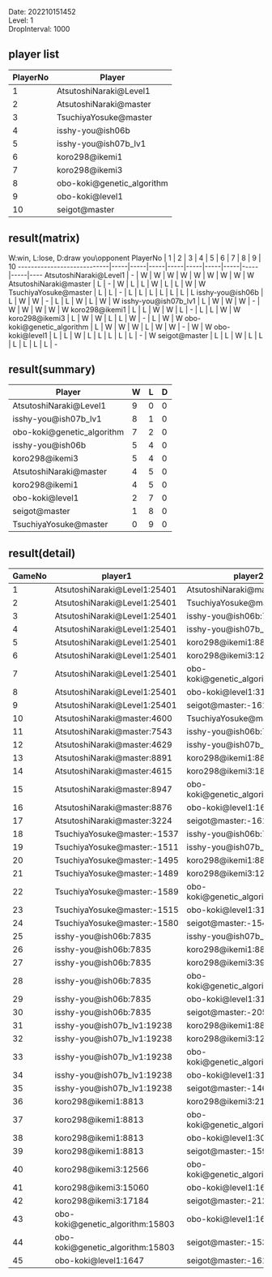 Date: 202210151452  
Level: 1  
DropInterval: 1000  
## player list
PlayerNo  |  Player
----------|----------------------------
1         |  AtsutoshiNaraki@Level1
2         |  AtsutoshiNaraki@master
3         |  TsuchiyaYosuke@master
4         |  isshy-you@ish06b
5         |  isshy-you@ish07b_lv1
6         |  koro298@ikemi1
7         |  koro298@ikemi3
8         |  obo-koki@genetic_algorithm
9         |  obo-koki@level1
10        |  seigot@master
## result(matrix)
W:win, L:lose, D:draw
you\opponent PlayerNo       |  1  |  2  |  3  |  4  |  5  |  6  |  7  |  8  |  9  |  10
----------------------------|-----|-----|-----|-----|-----|-----|-----|-----|-----|----
AtsutoshiNaraki@Level1      |  -  |  W  |  W  |  W  |  W  |  W  |  W  |  W  |  W  |  W
AtsutoshiNaraki@master      |  L  |  -  |  W  |  L  |  L  |  W  |  L  |  L  |  W  |  W
TsuchiyaYosuke@master       |  L  |  L  |  -  |  L  |  L  |  L  |  L  |  L  |  L  |  L
isshy-you@ish06b            |  L  |  W  |  W  |  -  |  L  |  L  |  W  |  L  |  W  |  W
isshy-you@ish07b_lv1        |  L  |  W  |  W  |  W  |  -  |  W  |  W  |  W  |  W  |  W
koro298@ikemi1              |  L  |  L  |  W  |  W  |  L  |  -  |  L  |  L  |  W  |  W
koro298@ikemi3              |  L  |  W  |  W  |  L  |  L  |  W  |  -  |  L  |  W  |  W
obo-koki@genetic_algorithm  |  L  |  W  |  W  |  W  |  L  |  W  |  W  |  -  |  W  |  W
obo-koki@level1             |  L  |  L  |  W  |  L  |  L  |  L  |  L  |  L  |  -  |  W
seigot@master               |  L  |  L  |  W  |  L  |  L  |  L  |  L  |  L  |  L  |  -
## result(summary)
Player                      |  W  |  L  |  D
----------------------------|-----|-----|---
AtsutoshiNaraki@Level1      |  9  |  0  |  0
isshy-you@ish07b_lv1        |  8  |  1  |  0
obo-koki@genetic_algorithm  |  7  |  2  |  0
isshy-you@ish06b            |  5  |  4  |  0
koro298@ikemi3              |  5  |  4  |  0
AtsutoshiNaraki@master      |  4  |  5  |  0
koro298@ikemi1              |  4  |  5  |  0
obo-koki@level1             |  2  |  7  |  0
seigot@master               |  1  |  8  |  0
TsuchiyaYosuke@master       |  0  |  9  |  0
## result(detail)
GameNo  |  player1                           |  player2
--------|------------------------------------|----------------------------------
1       |  AtsutoshiNaraki@Level1:25401      |  AtsutoshiNaraki@master:10328
2       |  AtsutoshiNaraki@Level1:25401      |  TsuchiyaYosuke@master:-1565
3       |  AtsutoshiNaraki@Level1:25401      |  isshy-you@ish06b:7835
4       |  AtsutoshiNaraki@Level1:25401      |  isshy-you@ish07b_lv1:19238
5       |  AtsutoshiNaraki@Level1:25401      |  koro298@ikemi1:8813
6       |  AtsutoshiNaraki@Level1:25401      |  koro298@ikemi3:12476
7       |  AtsutoshiNaraki@Level1:25401      |  obo-koki@genetic_algorithm:15803
8       |  AtsutoshiNaraki@Level1:25401      |  obo-koki@level1:3136
9       |  AtsutoshiNaraki@Level1:25401      |  seigot@master:-1618
10      |  AtsutoshiNaraki@master:4600       |  TsuchiyaYosuke@master:-1551
11      |  AtsutoshiNaraki@master:7543       |  isshy-you@ish06b:7835
12      |  AtsutoshiNaraki@master:4629       |  isshy-you@ish07b_lv1:19238
13      |  AtsutoshiNaraki@master:8891       |  koro298@ikemi1:8813
14      |  AtsutoshiNaraki@master:4615       |  koro298@ikemi3:18105
15      |  AtsutoshiNaraki@master:8947       |  obo-koki@genetic_algorithm:15803
16      |  AtsutoshiNaraki@master:8876       |  obo-koki@level1:1631
17      |  AtsutoshiNaraki@master:3224       |  seigot@master:-1614
18      |  TsuchiyaYosuke@master:-1537       |  isshy-you@ish06b:7835
19      |  TsuchiyaYosuke@master:-1511       |  isshy-you@ish07b_lv1:19238
20      |  TsuchiyaYosuke@master:-1495       |  koro298@ikemi1:8813
21      |  TsuchiyaYosuke@master:-1489       |  koro298@ikemi3:12456
22      |  TsuchiyaYosuke@master:-1589       |  obo-koki@genetic_algorithm:15803
23      |  TsuchiyaYosuke@master:-1515       |  obo-koki@level1:3136
24      |  TsuchiyaYosuke@master:-1580       |  seigot@master:-1546
25      |  isshy-you@ish06b:7835             |  isshy-you@ish07b_lv1:19238
26      |  isshy-you@ish06b:7835             |  koro298@ikemi1:8813
27      |  isshy-you@ish06b:7835             |  koro298@ikemi3:3904
28      |  isshy-you@ish06b:7835             |  obo-koki@genetic_algorithm:15803
29      |  isshy-you@ish06b:7835             |  obo-koki@level1:3152
30      |  isshy-you@ish06b:7835             |  seigot@master:-2056
31      |  isshy-you@ish07b_lv1:19238        |  koro298@ikemi1:8813
32      |  isshy-you@ish07b_lv1:19238        |  koro298@ikemi3:12582
33      |  isshy-you@ish07b_lv1:19238        |  obo-koki@genetic_algorithm:15803
34      |  isshy-you@ish07b_lv1:19238        |  obo-koki@level1:3185
35      |  isshy-you@ish07b_lv1:19238        |  seigot@master:-1461
36      |  koro298@ikemi1:8813               |  koro298@ikemi3:21771
37      |  koro298@ikemi1:8813               |  obo-koki@genetic_algorithm:15803
38      |  koro298@ikemi1:8813               |  obo-koki@level1:3001
39      |  koro298@ikemi1:8813               |  seigot@master:-1593
40      |  koro298@ikemi3:12566              |  obo-koki@genetic_algorithm:15803
41      |  koro298@ikemi3:15060              |  obo-koki@level1:1647
42      |  koro298@ikemi3:17184              |  seigot@master:-2125
43      |  obo-koki@genetic_algorithm:15803  |  obo-koki@level1:1647
44      |  obo-koki@genetic_algorithm:15803  |  seigot@master:-1530
45      |  obo-koki@level1:1647              |  seigot@master:-1617
